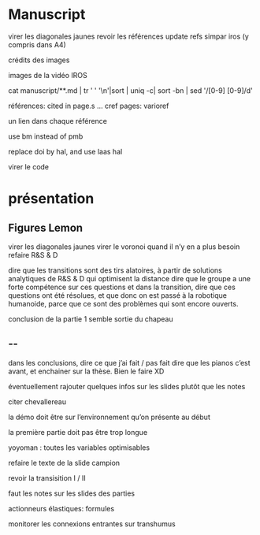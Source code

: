 # Manuscript

virer les diagonales jaunes
revoir les références
update refs simpar iros (y compris dans A4)

crédits des images

images de la vidéo IROS

cat manuscript/**.md | tr ' ' '\n'|sort | uniq -c| sort -bn | sed '/[0-9] [0-9]/d'

références: cited in page.s …
cref pages: varioref

un lien dans chaque référence

use bm instead of pmb

replace doi by hal, and use laas hal

virer le code

# présentation

## Figures Lemon

virer les diagonales jaunes
virer le voronoi quand il n’y en a plus besoin
refaire R&S & D

dire que les transitions sont des tirs alatoires, à partir de solutions analytiques de R&S & D qui optimisent la distance
dire que le groupe a une forte compétence sur ces questions
et dans la transition, dire que ces questions ont été résolues, et que donc on est passé à la robotique humanoide,
parce que ce sont des problèmes qui sont encore ouverts.

conclusion de la partie 1 semble sortie du chapeau

## --

dans les conclusions, dire ce que j’ai fait / pas fait
dire que les pianos c’est avant, et enchainer sur la thèse. Bien le faire XD

éventuellement rajouter quelques infos sur les slides plutôt que les notes

citer chevallereau

la démo doit être sur l’environnement qu’on présente au début

la première partie doit pas être trop longue

yoyoman : toutes les variables optimisables

refaire le texte de la slide campion



revoir la transisition I / II

faut les notes sur les slides des parties

actionneurs élastiques: formules

monitorer les connexions entrantes sur transhumus
